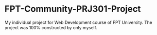 # FPT-Community-PRJ301-Project
My individual project for Web Development course of FPT University. The project was 100% constructed by only myself.
